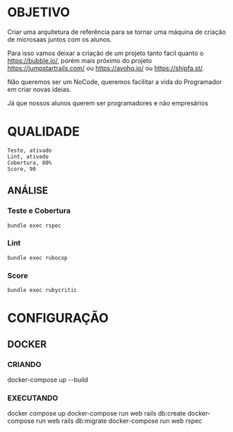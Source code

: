 # OBJETIVO
Criar uma arquitetura de referência para se tornar uma máquina de criação de microsaas juntos com os alunos.

Para isso vamos deixar a criação de um projeto tanto facil quanto o https://bubble.io/, porém mais próximo do projeto
https://jumpstartrails.com/ ou https://avohq.io/ ou https://shipfa.st/.

Não queremos ser um NoCode, queremos facilitar a vida do Programador em criar novas ideias. 

Já que nossos alunos querem ser programadores e não empresários

# QUALIDADE
```
Teste, ativado
Lint, ativado
Cobertura, 80%
Score, 90
```
## ANÁLISE
### Teste e Cobertura
    bundle exec rspec
### Lint
    bundle exec rubocop
### Score
    bundle exec rubycritic

# CONFIGURAÇÃO
## DOCKER
### CRIANDO
docker-compose up --build
### EXECUTANDO
docker compose up
docker-compose run web rails db:create
docker-compose run web rails db:migrate
docker-compose run web rspec